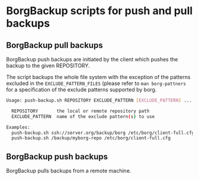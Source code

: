 # BorgBackup scripts for push and pull backups

## BorgBackup pull backups

BorgBackup push backups are initiated by the client which pushes the backup to the given REPOSITORY.

The script backups the whole file system with the 
exception of the patterns excluded in the `EXCLUDE_PATTERN_FILES` (please refer to `man borg-pattners` for a
specification of the exclude patterns supported by borg.

```bash
Usage: push-backup.sh REPOSITORY EXCLUDE_PATTERN [EXCLUDE_PATTERN] ...

  REPOSITORY       the local or remote repository path
  EXCLUDE_PATTERN  name of the exclude pattern(s) to use

Examples:
  push-backup.sh ssh://server.org/backup/borg /etc/borg/client-full.cfg /etc/borg/client-data.cfg
  push-backup.sh /backup/myborg-repo /etc/borg/client-full.cfg
```

## BorgBackup push backups

BorgBackup pulls backups from a remote machine.

